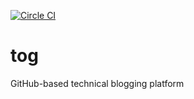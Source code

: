 [![Circle CI](https://circleci.com/gh/BlaseBallerina/tog.svg?style=svg)](https://circleci.com/gh/BlaseBallerina/tog)

# tog
GitHub-based technical blogging platform

